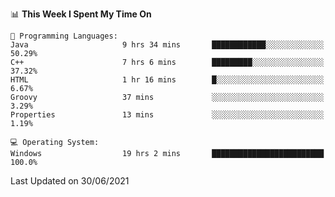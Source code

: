 
<!--START_SECTION:waka-->
📊 **This Week I Spent My Time On** 

```text
💬 Programming Languages: 
Java                     9 hrs 34 mins       ████████████░░░░░░░░░░░░░   50.29% 
C++                      7 hrs 6 mins        █████████░░░░░░░░░░░░░░░░   37.32% 
HTML                     1 hr 16 mins        █░░░░░░░░░░░░░░░░░░░░░░░░   6.67% 
Groovy                   37 mins             ░░░░░░░░░░░░░░░░░░░░░░░░░   3.29% 
Properties               13 mins             ░░░░░░░░░░░░░░░░░░░░░░░░░   1.19%

💻 Operating System: 
Windows                  19 hrs 2 mins       █████████████████████████   100.0%

```


 Last Updated on 30/06/2021
<!--END_SECTION:waka-->
